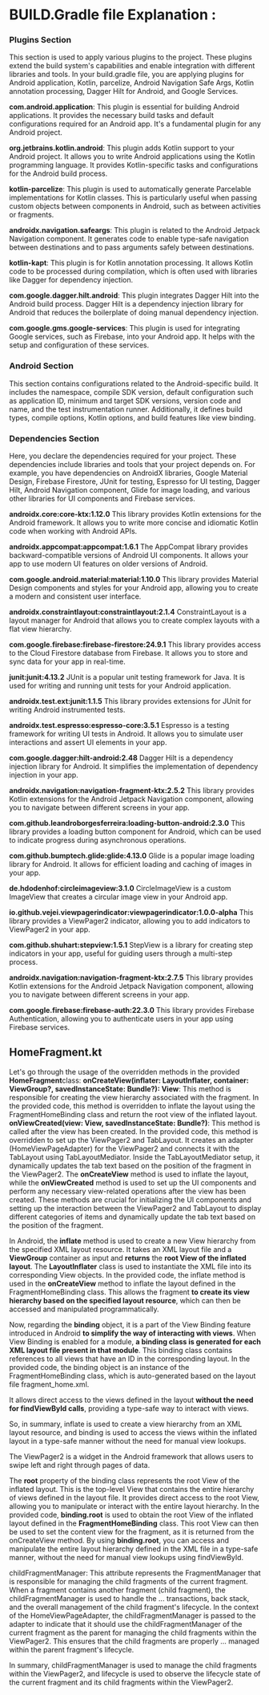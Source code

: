 
# BUILD.Gradle file Explanation : 


### Plugins Section

This section is used to apply various plugins to the project. These plugins extend the build system's capabilities and enable integration with different libraries and tools. In your build.gradle file, you are applying plugins for Android application, Kotlin, parcelize, Android Navigation Safe Args, Kotlin annotation processing, Dagger Hilt for Android, and Google Services.

  **com.android.application**:
This plugin is essential for building Android applications. It provides the necessary build tasks and default configurations required for an Android app. It's a fundamental plugin for any Android project.

**org.jetbrains.kotlin.android**:
This plugin adds Kotlin support to your Android project. It allows you to write Android applications using the Kotlin programming language. It provides Kotlin-specific tasks and configurations for the Android build process.

**kotlin-parcelize**:
This plugin is used to automatically generate Parcelable implementations for Kotlin classes. This is particularly useful when passing custom objects between components in Android, such as between activities or fragments.

**androidx.navigation.safeargs**:
This plugin is related to the Android Jetpack Navigation component. It generates code to enable type-safe navigation between destinations and to pass arguments safely between destinations.

**kotlin-kapt**:
This plugin is for Kotlin annotation processing. It allows Kotlin code to be processed during compilation, which is often used with libraries like Dagger for dependency injection.

**com.google.dagger.hilt.android**:
This plugin integrates Dagger Hilt into the Android build process. Dagger Hilt is a dependency injection library for Android that reduces the boilerplate of doing manual dependency injection.

**com.google.gms.google-services**:
This plugin is used for integrating Google services, such as Firebase, into your Android app. It helps with the setup and configuration of these services.



### Android Section

This section contains configurations related to the Android-specific build. It includes the namespace, compile SDK version, default configuration such as application ID, minimum and target SDK versions, version code and name, and the test instrumentation runner. Additionally, it defines build types, compile options, Kotlin options, and build features like view binding.

### Dependencies Section

Here, you declare the dependencies required for your project. These dependencies include libraries and tools that your project depends on. For example, you have dependencies on AndroidX libraries, Google Material Design, Firebase Firestore, JUnit for testing, Espresso for UI testing, Dagger Hilt, Android Navigation component, Glide for image loading, and various other libraries for UI components and Firebase services.


  **androidx.core:core-ktx:1.12.0**
This library provides Kotlin extensions for the Android framework. It allows you to write more concise and idiomatic Kotlin code when working with Android APIs.

**androidx.appcompat:appcompat:1.6.1**
The AppCompat library provides backward-compatible versions of Android UI components. It allows your app to use modern UI features on older versions of Android.

**com.google.android.material:material:1.10.0**
This library provides Material Design components and styles for your Android app, allowing you to create a modern and consistent user interface.

**androidx.constraintlayout:constraintlayout:2.1.4**
ConstraintLayout is a layout manager for Android that allows you to create complex layouts with a flat view hierarchy.

**com.google.firebase:firebase-firestore:24.9.1**
This library provides access to the Cloud Firestore database from Firebase. It allows you to store and sync data for your app in real-time.

**junit:junit:4.13.2**
JUnit is a popular unit testing framework for Java. It is used for writing and running unit tests for your Android application.

**androidx.test.ext:junit:1.1.5**
This library provides extensions for JUnit for writing Android instrumented tests.

**androidx.test.espresso:espresso-core:3.5.1**
Espresso is a testing framework for writing UI tests in Android. It allows you to simulate user interactions and assert UI elements in your app.

**com.google.dagger:hilt-android:2.48**
Dagger Hilt is a dependency injection library for Android. It simplifies the implementation of dependency injection in your app.

**androidx.navigation:navigation-fragment-ktx:2.5.2**
This library provides Kotlin extensions for the Android Jetpack Navigation component, allowing you to navigate between different screens in your app.

**com.github.leandroborgesferreira:loading-button-android:2.3.0**
This library provides a loading button component for Android, which can be used to indicate progress during asynchronous operations.

**com.github.bumptech.glide:glide:4.13.0**
Glide is a popular image loading library for Android. It allows for efficient loading and caching of images in your app.

**de.hdodenhof:circleimageview:3.1.0**
CircleImageView is a custom ImageView that creates a circular image view in your Android app.

**io.github.vejei.viewpagerindicator:viewpagerindicator:1.0.0-alpha**
This library provides a ViewPager2 indicator, allowing you to add indicators to ViewPager2 in your app.

**com.github.shuhart:stepview:1.5.1**
StepView is a library for creating step indicators in your app, useful for guiding users through a multi-step process.

**androidx.navigation:navigation-fragment-ktx:2.7.5**
This library provides Kotlin extensions for the Android Jetpack Navigation component, allowing you to navigate between different screens in your app.

**com.google.firebase:firebase-auth:22.3.0**
This library provides Firebase Authentication, allowing you to authenticate users in your app using Firebase services.


## HomeFragment.kt

Let's go through the usage of the overridden methods in the provided **HomeFragment**class:
**onCreateView(inflater: LayoutInflater, container: ViewGroup?, savedInstanceState: Bundle?): View**: This method is responsible for creating the view hierarchy associated with the fragment. In the provided code, this method is overridden to inflate the layout using the FragmentHomeBinding class and return the root view of the inflated layout.
**onViewCreated(view: View, savedInstanceState: Bundle?)**: This method is called after the view has been created. In the provided code, this method is overridden to set up the ViewPager2 and TabLayout. It creates an adapter (HomeViewPageAdapter) for the ViewPager2 and connects it with the TabLayout using TabLayoutMediator. Inside the TabLayoutMediator setup, it dynamically updates the tab text based on the position of the fragment in the ViewPager2.
The **onCreateView** method is used to inflate the layout, while the **onViewCreated** method is used to set up the UI components and perform any necessary view-related operations after the view has been created.
These methods are crucial for initializing the UI components and setting up the interaction between the ViewPager2 and TabLayout to display different categories of items and dynamically update the tab text based on the position of the fragment.


In Android, the **inflate** method is used to create a new View hierarchy from the specified XML layout resource.
It takes an XML layout file and a **ViewGroup** container as input and **returns** the **root View of the inflated layout**.
The **LayoutInflater** class is used to instantiate the XML file into its corresponding View objects.
In the provided code, the inflate method is used in the **onCreateView** method to inflate the layout defined in the FragmentHomeBinding class.
This allows the fragment **to create its view hierarchy based on the specified layout resource**, which can then be accessed and manipulated programmatically.

Now, regarding the **binding** object, it is a part of the View Binding feature introduced in Android **to simplify the way of interacting with views**.
When View Binding is enabled for a module, **a binding class is generated for **each XML** layout file present in that module**.
This binding class contains references to all views that have an ID in the corresponding layout.
In the provided code, the binding object is an instance of the FragmentHomeBinding class, which is auto-generated based on the layout file fragment_home.xml.

It allows direct access to the views defined in the layout **without the need for findViewById calls**, providing a type-safe way to interact with views.

So, in summary, inflate is used to create a view hierarchy from an XML layout resource, and binding is used to access the views within the inflated layout in a type-safe manner without the need for manual view lookups.

The ViewPager2 is a widget in the Android framework that allows users to swipe left and right through pages of data.

The **root** property of the binding class represents the root View of the inflated layout. This is the top-level View that contains the entire hierarchy of views defined in the layout file. It provides direct access to the root View, allowing you to manipulate or interact with the entire layout hierarchy.
In the provided code, **binding.root** is used to obtain the root View of the inflated layout defined in the **FragmentHomeBinding** class. This root View can then be used to set the content view for the fragment, as it is returned from the onCreateView method.
By using **binding.root**, you can access and manipulate the entire layout hierarchy defined in the XML file in a type-safe manner, without the need for manual view lookups using findViewById.


childFragmentManager: This attribute represents the FragmentManager that is responsible for managing the child fragments of the current fragment. When a fragment contains another fragment (child fragment), the childFragmentManager is used to handle the ... transactions, back stack, and the overall management of the child fragment's lifecycle.
In the context of the HomeViewPageAdapter, the childFragmentManager is passed to the adapter to indicate that it should use the childFragmentManager of the current fragment as the parent for managing the child fragments within the ViewPager2. This ensures that the child fragments are properly ... managed within the parent fragment's lifecycle.

In summary, childFragmentManager is used to manage the child fragments within the ViewPager2, and lifecycle is used to observe the lifecycle state of the current fragment and its child fragments within the ViewPager2.
